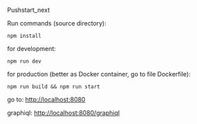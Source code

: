 Pushstart_next

Run commands (source directory):

`npm install`

for development:

`npm run dev`

for production (better as Docker container, go to file Dockerfile):

`npm run build && npm run start`

go to: [http://localhost:8080](http://localhost:8080)

graphiql: [http://localhost:8080/graphiql](http://localhost:8080/graphiql)
